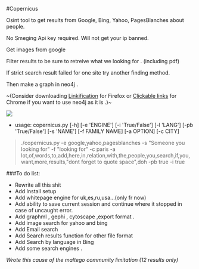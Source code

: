 #Copernicus


Osint tool to get results from Google, Bing, Yahoo, PagesBlanches about people.

No Smeging Api key required.
Will not get your ip banned.

Get images from google

Filter results to be sure to retreive what we looking for .
 (including pdf)

If strict search result failed for one site try another finding method.

Then make a graph in neo4j .

~(Consider downloading [Linkification](https://addons.mozilla.org/fr/firefox/addon/linkification/)  for Firefox or [Clickable links](https://chrome.google.com/webstore/detail/clickable-links/mgamelhnfokapndfdodnmfiningckjia) for Chrome if you want to use neo4j as it is .)~




![](http://img11.hostingpics.net/pics/703817copernicus.png) 

 - usage: copernicus.py [-h] [-e 'ENGINE'] [-i  'True/False']  [-l 'LANG'] [-pb 'True/False'] [-s 'NAME'] [-f
   FAMILY NAME] [-a OPTION] [-c CITY]

>./copernicus.py -e google,yahoo,pagesblanches -s "Someone you looking for" -f "looking for" -c paris -a lot,of,words,to,add,here,in,relation,with,the,people,you,search,if,you,want,more,results,"dont forget to quote space",doh  -pb true -i true
   
###To do list:
- Rewrite all this shit
- Add Install setup 
-   Add whitepage engine for uk,es,ru,usa...(only fr now)
-  Add ability to save current session and continue where it stopped in  case of uncaught error.
-  Add graphml , gephi , cytoscape ,export format .
-  Add image search for yahoo and bing
- Add Email search
- Add Search results function for other file format 
- Add Search by language in Bing
- Add some search engines .

*Wrote this cause of the maltego community limitation (12 results only)*
